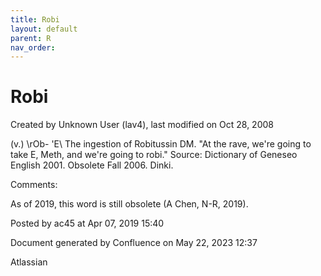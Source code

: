 ```yaml
---
title: Robi
layout: default
parent: R
nav_order:
---
```


# Robi

Created by  Unknown User (lav4), last modified on Oct 28, 2008

(v.) \rOb- 'E\ The ingestion of Robitussin DM. &quot;At the rave, we're going to take E, Meth, and we're going to robi.&quot; Source: Dictionary of Geneseo English 2001. Obsolete Fall 2006. Dinki.

Comments:

As of 2019, this word is still obsolete (A Chen, N-R, 2019).

Posted by ac45 at Apr 07, 2019 15:40

Document generated by Confluence on May 22, 2023 12:37

Atlassian
